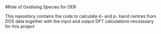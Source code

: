 #Role of Oxidising Species for OER

This repository contains the code to calculate d- and p- band centres from DOS data together with the input and output DFT calculations necesssary for this project
